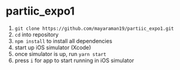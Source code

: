 # partiic_expo1

1. ```git clone https://github.com/mayaraman19/partiic_expo1.git```
2. ```cd``` into repository
3. ```npm install``` to install all dependencies
4. start up iOS simulator (Xcode)
5. once simulator is up, run ```yarn start```
6. press `i` for app to start running in iOS simulator
